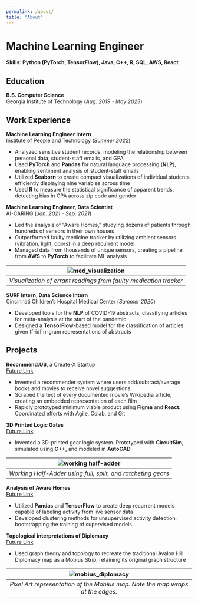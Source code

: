 ```yaml
---
permalink: /about/
title: "About"
---
```


# Machine Learning Engineer  
**Skills: Python (PyTorch, TensorFlow), Java, C++, R, SQL, AWS, React**

## Education			        		
**B.S. Computer Science**  
Georgia Institute of Technology (_Aug. 2019 - May 2023_)

## Work Experience
**Machine Learning Engineer Intern**  
Institute of People and Technology (_Summer 2022_)
  - Analyzed sensitive student records, modeling the relationship between personal data, student-staff emails, and GPA
  - Used **PyTorch** and **Pandas** for natural language processing (**NLP**), enabling sentiment analysis of student-staff emails
  - Utilized **Seaborn** to create compact visualizations of individual students, efficiently displaying nine variables across time
  - Used **R** to measure the statistical significance of apparent trends, detecting bias in GPA across zip code and gender

**Machine Learning Engineer, Data Scientist**  
AI-CARING (_Jan. 2021 - Sep. 2021_)
- Led the analysis of “Aware Homes,” studying dozens of patients through hundreds of sensors in their own houses
- Outperformed faulty medicine tracker by utilizing ambient sensors (vibration, light, doors) in a deep recurrent model
- Managed data from thousands of unique sensors, creating a pipeline from **AWS** to **PyTorch** to facilitate ML analysis

| ![med_visualization](/assets/img/med_graphic.png)| 
|:--:| 
| *Visualization of errant readings from faulty medication tracker* |


**SURF Intern, Data Science Intern**  
Cincinnati Children’s Hospital Medical Center (_Summer 2020_)
- Developed tools for the **NLP** of COVID-19 abstracts, classifying articles for meta-analysis at the start of the pandemic
- Designed a **TensorFlow**-based model for the classification of articles given tf-idf n-gram representations of abstracts

## Projects
**Recommend.US**, a Create-X Startup  
[Future Link](https://www.linkedin.com/in/jacobwilliams314/)
- Invented a recommender system where users add/subtract/average books and movies to receive novel suggestions
- Scraped the text of every documented movie’s Wikipedia article, creating an embedded representation of each film
- Rapidly prototyped minimum viable product using **Figma** and **React**. Coordinated efforts with Agile, Colab, and Git

**3D Printed Logic Gates**  
[Future Link](https://www.linkedin.com/in/jacobwilliams314/)
- Invented a 3D-printed gear logic system. Prototyped with **CircuitSim**, simulated using **C++**, and modeled in **AutoCAD**

| ![working half-adder](/assets/img/gear_project.jpg) |
|:--:| 
| *Working Half-Adder using full, split, and ratcheting gears* |

**Analysis of Aware Homes**  
[Future Link](https://www.linkedin.com/in/jacobwilliams314/)
- Utilized **Pandas** and **TensorFlow** to create deep recurrent models capable of labeling activity from live sensor data
- Developed clustering methods for unsupervised activity detection, bootstrapping the training of supervised models

**Topological interpretations of Diplomacy**  
[Future Link](https://www.linkedin.com/in/jacobwilliams314/)
- Used graph theory and topology to recreate the traditional Avalon Hill Diplomacy map as a Mobius Strip, retaining its original graph structure

| ![mobius_diplomacy](/assets/img/mobius_diplomacy.png) |
|:--:| 
| *Pixel Art representation of the Mobius map. Note the map wraps at the edges.* |
